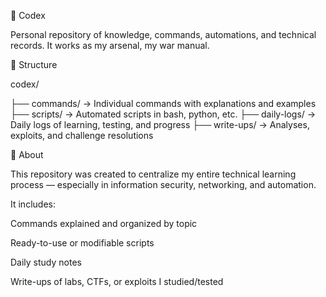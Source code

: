 🧠 Codex

Personal repository of knowledge, commands, automations, and technical records.
It works as my arsenal, my war manual.

📁 Structure

codex/

├── commands/ → Individual commands with explanations and examples
├── scripts/ → Automated scripts in bash, python, etc.
├── daily-logs/ → Daily logs of learning, testing, and progress
├── write-ups/ → Analyses, exploits, and challenge resolutions

🔎 About

This repository was created to centralize my entire technical learning process — especially in information security, networking, and automation.

It includes:

Commands explained and organized by topic

Ready-to-use or modifiable scripts

Daily study notes

Write-ups of labs, CTFs, or exploits I studied/tested
